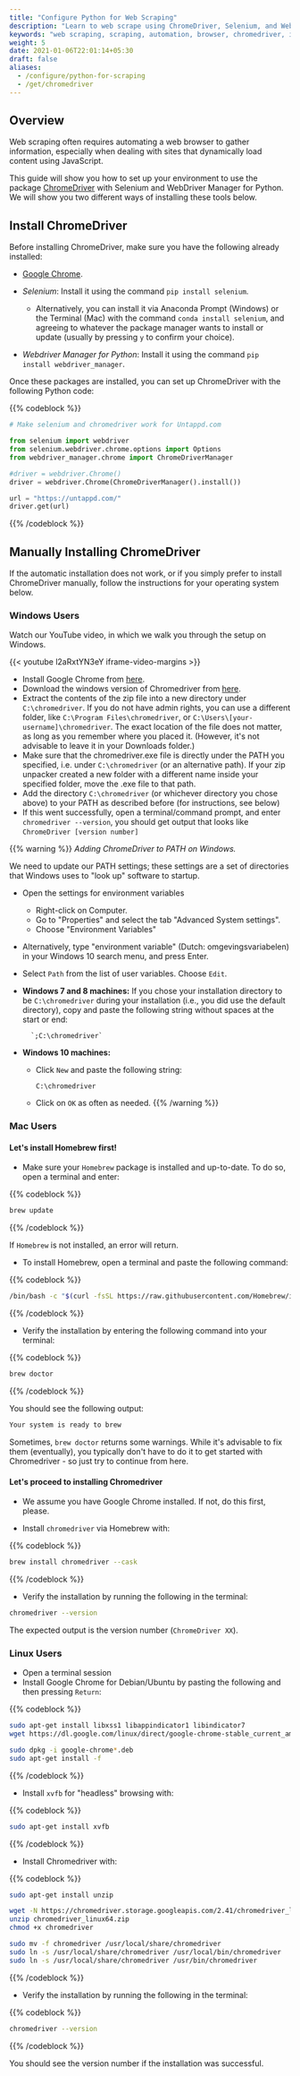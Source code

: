 ```yaml
---
title: "Configure Python for Web Scraping"
description: "Learn to web scrape using ChromeDriver, Selenium, and Webdriver manager for python. Web scraping using an automated browser by installing ChromeDrive"
keywords: "web scraping, scraping, automation, browser, chromedriver, install chromedriver, selenium"
weight: 5
date: 2021-01-06T22:01:14+05:30
draft: false
aliases:
  - /configure/python-for-scraping
  - /get/chromedriver
---
```


## Overview

Web scraping often requires automating a web browser to gather information, especially when dealing with sites that dynamically load content using JavaScript. 

This guide will show you how to set up your environment to use the package [ChromeDriver](https://chromedriver.chromium.org) with Selenium and WebDriver Manager for Python. We will show you two different ways of installing these tools below.

## Install ChromeDriver

Before installing ChromeDriver, make sure you have the following already installed:

* [Google Chrome](https://www.google.com/chrome/browser/desktop/index.html).

* *Selenium*: Install it using the command `pip install selenium`. 
  - Alternatively, you can install it via Anaconda Prompt (Windows) or the Terminal (Mac) with the command `conda install selenium`, and agreeing to whatever the package manager wants to install or update (usually by pressing `y` to confirm your choice).

* *Webdriver Manager for Python*: Install it using the command `pip install webdriver_manager`.

Once these packages are installed, you can set up ChromeDriver with the following Python code: 

{{% codeblock %}}
```Python
# Make selenium and chromedriver work for Untappd.com

from selenium import webdriver
from selenium.webdriver.chrome.options import Options
from webdriver_manager.chrome import ChromeDriverManager

#driver = webdriver.Chrome()
driver = webdriver.Chrome(ChromeDriverManager().install())

url = "https://untappd.com/"
driver.get(url)

```
{{% /codeblock %}}

## Manually Installing ChromeDriver

If the automatic installation does not work, or if you simply prefer to install ChromeDriver manually, follow the instructions for your operating system below. 

### Windows Users

Watch our YouTube video, in which we walk you through the setup on Windows.

{{< youtube l2aRxtYN3eY iframe-video-margins >}}

*   Install Google Chrome from [here](https://www.google.com/chrome/browser/desktop/index.html).
*   Download the windows version of Chromedriver from [here](https://chromedriver.storage.googleapis.com/index.html?path=2.41/).
*   Extract the contents of the zip file into a new directory under `C:\chromedriver`. If you do not have admin rights, you can use a different folder, like `C:\Program Files\chromedriver`, or `C:\Users\[your-username]\chromedriver`. The exact location of the file does not matter, as long as you remember where you placed it. (However, it's not advisable to leave it in your Downloads folder.)
*   Make sure that the chromedriver.exe file is directly under the PATH you specified, i.e. under `C:\chromedriver` (or an alternative path). If your zip unpacker created a new folder with a different name inside your specified folder, move the .exe file to that path.
*   Add the directory `C:\chromedriver` (or whichever directory you chose above) to your PATH as described before (for instructions, see below)
*   If this went successfully, open a terminal/command prompt, and enter `chromedriver --version`, you should get output that looks like `ChromeDriver [version number]`

{{% warning %}}
*Adding ChromeDriver to PATH on Windows.*

We need to update our PATH settings; these settings are a set of directories that Windows uses to "look up" software to startup.

- Open the settings for environment variables
  - Right-click on Computer.
  - Go to "Properties" and select the tab "Advanced System settings".
  - Choose "Environment Variables"
- Alternatively, type "environment variable" (Dutch: omgevingsvariabelen) in your Windows 10 search menu, and press Enter.

-  Select `Path` from the list of user variables. Choose `Edit`.
- **Windows 7 and 8 machines:**
	If you chose your installation directory to be `C:\chromedriver` during your installation (i.e., you did use the default directory), copy and paste the following string without spaces at the start or end:

        `;C:\chromedriver`

- **Windows 10 machines:**
	- Click `New` and paste the following string:

        `C:\chromedriver`

	- Click on `OK` as often as needed.
{{% /warning %}}

### Mac Users

#### Let's install Homebrew first!

* Make sure your `Homebrew` package is installed and up-to-date. To do so, open a terminal and enter:

{{% codeblock %}}
```bash
brew update
```
{{% /codeblock %}}

If `Homebrew` is not installed, an error will return. 

* To install Homebrew, open a terminal and paste the following command:

{{% codeblock %}}
```bash
/bin/bash -c "$(curl -fsSL https://raw.githubusercontent.com/Homebrew/install/master/install.sh)"
```
{{% /codeblock %}}

* Verify the installation by entering the following command into your terminal:

{{% codeblock %}}
```bash
brew doctor
```
{{% /codeblock %}}

You should see the following output:

```bash
Your system is ready to brew
```

Sometimes, `brew doctor` returns some warnings. While it's advisable to fix them (eventually), you typically don't have to do it to get started with Chromedriver - so just try to continue from here.

#### Let's proceed to installing Chromedriver

* We assume you have Google Chrome installed. If not, do this first, please.

*   Install `chromedriver` via Homebrew with:

{{% codeblock %}}
```bash
brew install chromedriver --cask
```
{{% /codeblock %}}

*   Verify the installation by running the following in the terminal:

```bash
chromedriver --version
```

The expected output is the version number (`ChromeDriver XX`).

### Linux Users

*   Open a terminal session
*   Install Google Chrome for Debian/Ubuntu by pasting the following and then pressing `Return`:

{{% codeblock %}}
```bash
sudo apt-get install libxss1 libappindicator1 libindicator7
wget https://dl.google.com/linux/direct/google-chrome-stable_current_amd64.deb

sudo dpkg -i google-chrome*.deb
sudo apt-get install -f
```
{{% /codeblock %}}

*   Install `xvfb` for "headless" browsing with:

{{% codeblock %}}
```bash
sudo apt-get install xvfb
```
{{% /codeblock %}}


*   Install Chromedriver with:

{{% codeblock %}}
```bash
sudo apt-get install unzip

wget -N https://chromedriver.storage.googleapis.com/2.41/chromedriver_linux64.zip
unzip chromedriver_linux64.zip
chmod +x chromedriver

sudo mv -f chromedriver /usr/local/share/chromedriver
sudo ln -s /usr/local/share/chromedriver /usr/local/bin/chromedriver
sudo ln -s /usr/local/share/chromedriver /usr/bin/chromedriver
```
{{% /codeblock %}}

*   Verify the installation by running the following in the terminal:

{{% codeblock %}}
```bash
chromedriver --version
```
{{% /codeblock %}}

You should see the version number if the installation was successful.